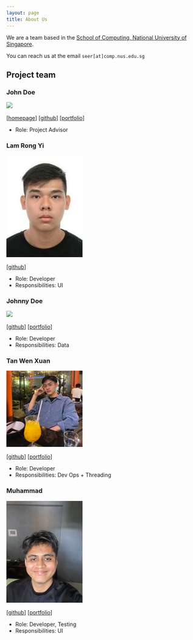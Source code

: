 ```yaml
---
layout: page
title: About Us
---
```


We are a team based in the [School of Computing, National University of Singapore](https://www.comp.nus.edu.sg).

You can reach us at the email `seer[at]comp.nus.edu.sg`

## Project team

### John Doe

<img src="images/johndoe.png" width="200px">

[[homepage](http://www.comp.nus.edu.sg/~damithch)]
[[github](https://github.com/johndoe)]
[[portfolio](team/johndoe.md)]

* Role: Project Advisor

### Lam Rong Yi

<img src="images/lrongyi.png" width="200px">

[[github](http://github.com/lrongyi)]

* Role: Developer
* Responsibilities: UI

### Johnny Doe

<img src="images/johndoe.png" width="200px">

[[github](http://github.com/johndoe)] [[portfolio](team/johndoe.md)]

* Role: Developer
* Responsibilities: Data

### Tan Wen Xuan

<img src="images/e1121208.png" width="200px">

[[github](http://github.com/e1121208)]
[[portfolio](team/e1121208.md)]

* Role: Developer
* Responsibilities: Dev Ops + Threading

### Muhammad

<img src="images/muhdbhz.png" width="200px">

[[github](http://github.com/johndoe)]
[[portfolio](team/johndoe.md)]

* Role: Developer, Testing
* Responsibilities: UI
